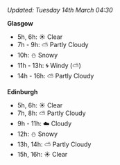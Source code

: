 *Updated: Tuesday 14th March 04:30*

**Glasgow**

* 5h, 6h: :sunny: Clear
* 7h - 9h: :partly_sunny: Partly Cloudy
* 10h: :snowman: Snowy
* 11h - 13h: :cyclone: Windy (:partly_sunny:)
* 14h - 16h: :partly_sunny: Partly Cloudy

**Edinburgh**

* 5h, 6h: :sunny: Clear
* 7h, 8h: :partly_sunny: Partly Cloudy
* 9h - 11h: :cloud: Cloudy
* 12h: :snowman: Snowy
* 13h, 14h: :partly_sunny: Partly Cloudy
* 15h, 16h: :sunny: Clear
